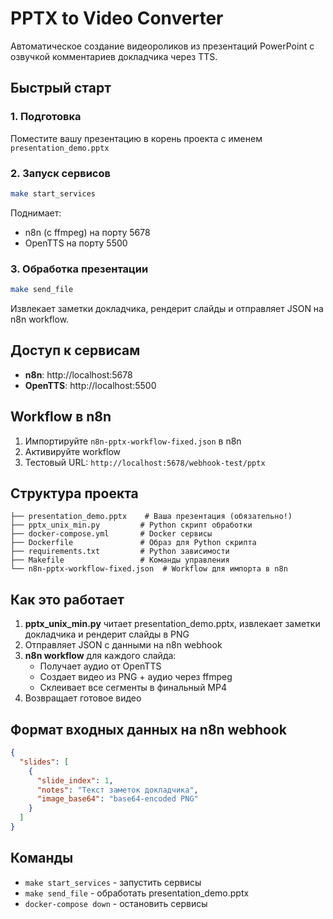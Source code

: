# PPTX to Video Converter

Автоматическое создание видеороликов из презентаций PowerPoint с озвучкой комментариев докладчика через TTS.

## Быстрый старт

### 1. Подготовка
Поместите вашу презентацию в корень проекта с именем `presentation_demo.pptx`

### 2. Запуск сервисов
```bash
make start_services
```
Поднимает:
- n8n (с ffmpeg) на порту 5678
- OpenTTS на порту 5500

### 3. Обработка презентации
```bash
make send_file
```
Извлекает заметки докладчика, рендерит слайды и отправляет JSON на n8n workflow.

## Доступ к сервисам

- **n8n**: http://localhost:5678
- **OpenTTS**: http://localhost:5500

## Workflow в n8n

1. Импортируйте `n8n-pptx-workflow-fixed.json` в n8n
2. Активируйте workflow
3. Тестовый URL: `http://localhost:5678/webhook-test/pptx`

## Структура проекта

```
├── presentation_demo.pptx    # Ваша презентация (обязательно!)
├── pptx_unix_min.py         # Python скрипт обработки
├── docker-compose.yml       # Docker сервисы
├── Dockerfile               # Образ для Python скрипта
├── requirements.txt         # Python зависимости
├── Makefile                 # Команды управления
└── n8n-pptx-workflow-fixed.json  # Workflow для импорта в n8n
```

## Как это работает

1. **pptx_unix_min.py** читает presentation_demo.pptx, извлекает заметки докладчика и рендерит слайды в PNG
2. Отправляет JSON с данными на n8n webhook
3. **n8n workflow** для каждого слайда:
   - Получает аудио от OpenTTS
   - Создает видео из PNG + аудио через ffmpeg
   - Склеивает все сегменты в финальный MP4
4. Возвращает готовое видео

## Формат входных данных на n8n webhook

```json
{
  "slides": [
    {
      "slide_index": 1,
      "notes": "Текст заметок докладчика",
      "image_base64": "base64-encoded PNG"
    }
  ]
}
```

## Команды

- `make start_services` - запустить сервисы
- `make send_file` - обработать presentation_demo.pptx
- `docker-compose down` - остановить сервисы